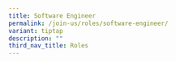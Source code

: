 ```yaml
---
title: Software Engineer
permalink: /join-us/roles/software-engineer/
variant: tiptap
description: ""
third_nav_title: Roles
---
```

